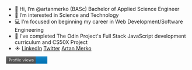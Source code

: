 - 👋 Hi, I’m @artanmerko (BASc) Bachelor of Applied Science Engineer
- 👀 I’m interested in Science and Technology
- 💻 I’m focused on beginning my career in Web Development/Software Engineering
- 🌱  I've completed The Odin Project's Full Stack JavaScript development curriculum and CS50X Project
- ☀️ [LinkedIn](https://www.linkedin.com/in/artan-merko-5b5b35231/)
[Twitter](https://twitter.com/ArtanMerko) [Artan Merko](https://artanmerko.github.io/homepage/)


<!-- -
artanmerko/artanmerko is a ✨ special ✨ repository because its `README.md` (this file) appears on your GitHub profile.
You can click the Preview link to take a look at your changes.
--->


<svg xmlns="http://www.w3.org/2000/svg" width="113" height="20">
    <linearGradient id="b" x2="0" y2="100%">
        <stop offset="0" stop-color="#bbb" stop-opacity=".1"/>
        <stop offset="1" stop-opacity=".1"/>
    </linearGradient>
    <mask id="a">
        <rect width="113" height="20" rx="0" fill="#fff"/>
    </mask>
    <g mask="url(#a)">
        <rect width="81" height="20" fill="#555"/>
        <rect x="81" width="32" height="20" fill="#007ec6"/>
        <rect width="113" height="20" fill="url(#b)"/>
    </g>
    <g fill="#fff" text-anchor="middle" font-family="DejaVu Sans,Verdana,Geneva,sans-serif" font-size="11">
        <text x="41.5" y="15" fill="#010101" fill-opacity=".3">Profile views</text>
        <text x="41.5" y="14">Profile views</text>
        <text x="96" y="15" fill="#010101" fill-opacity=".3"></text>
    </g>
</svg>
